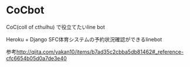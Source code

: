 # CoCbot
CoC(coll of cthulhu) で役立てたいline bot

Heroku + Django
SFC体育システムの予約状況確認ができるlinebot

参考<http://qiita.com/yakan10/items/b7ad35c2cbba5db81462#_reference-cfc6654b05d0a7de3e40>
